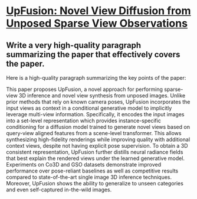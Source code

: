 # [UpFusion: Novel View Diffusion from Unposed Sparse View Observations](https://arxiv.org/abs/2312.06661)

## Write a very high-quality paragraph summarizing the paper that effectively covers the paper.

 Here is a high-quality paragraph summarizing the key points of the paper:

This paper proposes UpFusion, a novel approach for performing sparse-view 3D inference and novel view synthesis from unposed images. Unlike prior methods that rely on known camera poses, UpFusion incorporates the input views as context in a conditional generative model to implicitly leverage multi-view information. Specifically, it encodes the input images into a set-level representation which provides instance-specific conditioning for a diffusion model trained to generate novel views based on query-view aligned features from a scene-level transformer. This allows synthesizing high-fidelity renderings while improving quality with additional context views, despite not having explicit pose supervision. To obtain a 3D consistent representation, UpFusion further distills neural radiance fields that best explain the rendered views under the learned generative model. Experiments on Co3D and GSO datasets demonstrate improved performance over pose-reliant baselines as well as competitive results compared to state-of-the-art single image 3D inference techniques. Moreover, UpFusion shows the ability to generalize to unseen categories and even self-captured in-the-wild images.
